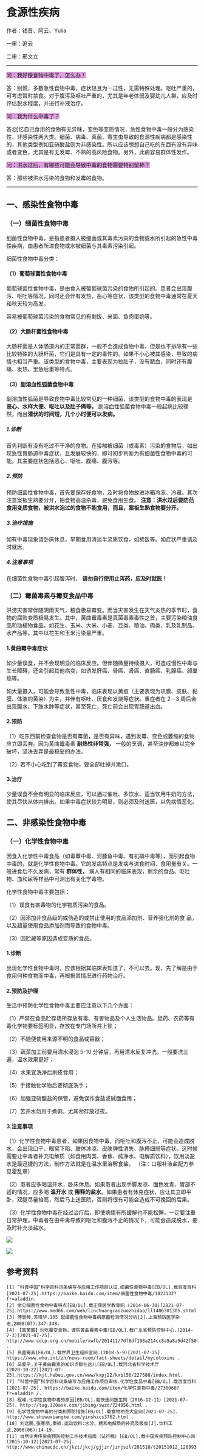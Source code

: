 # 食源性疾病

作者：钱晋、阿云、Yulia

一审：追云

二审：邢文立

---

<font style="background: Plum">问：我好像食物中毒了，怎么办！</font>

答：别慌，多数急性食物中毒，症状轻且为一过性，无需特殊处理。呕吐严重的，可考虑暂时禁食。对于腹泻及呕吐严重的，尤其是年老体弱及婴幼儿人群，应及时评估脱水程度，并进行补液治疗。

<font style="background: Plum">问：我为什么中毒了？</font>

答:回忆自己食用的食物有无异味，变色等变质情况，急性食物中毒一般分为感染性、非感染性两大类。细菌、病毒、真菌、寄生虫导致的食源性疾病都是感染性的，其他类型例如亚硝酸盐则为非感染性。所以应该想想自己吃的东西有没有异味或者变色，尤其是有无发霉、不熟的高风险食物。另外，此病容易群体性发作。

<font style="background: Plum">问：洪水过后，有哪些可能会导致中毒的食物需要特别留神？</font>

答：那些被洪水污染的食物和发霉的食物。

---

## 一、感染性食物中毒

### （一）细菌性食物中毒

细菌性食物中毒，是指患者摄入被细菌或其毒素污染的食物或水所引起的急性中毒性疾病，由患者所进食物或水被细菌与其毒素污染引起。

细菌性食物中毒分类：

#### （1）葡萄球菌性食物中毒

葡萄球菌性食物中毒，是由食入被葡萄球菌污染的食物所引起的。患者会出现腹泻、呕吐等情况，同时还会伴有发热，恶心等症状，该类型的食物中毒通常在夏天和秋天较为高发。

容易被葡萄球菌污染的食物常见的有剩饭、米面、鱼肉蛋奶等。

#### （2）大肠杆菌性食物中毒

大肠杆菌是人体肠道内的正常菌群，一般不会造成食物中毒，但是也不排除有一些比较特殊的大肠杆菌，它们是具有一定的毒性的。如果不小心被其感染，导致的病情也相当严重。该类型的食物中毒，主要表现为拉肚子，没有脓血，同时还有腹痛、发热、里急后重等特点。

#### （3）副溶血性弧菌食物中毒

副溶血性弧菌是导致食物中毒比较常见的一种细菌，该类型的食物中毒的表现是 **恶心、水样大便、呕吐以及肚子痛等。** 副溶血性弧菌食物中毒一般起病比较骤然，而且**潜伏的时间短，几个小时便可以发病。** 

##### 1.诊断

首先判断有没有吃过不干净的食物。在接触被细菌（或毒素）污染的食物后，如出现急性胃肠道中毒症状，且发展较快的，即可初步判断为有细菌性食物中毒的可能。其主要症状包括恶心、呕吐、腹痛、腹泻等。

##### 2.预防

预防细菌性食物中毒，首先要保存好食物，及时将食物放进冰箱冷冻、冷藏。其次注意案板生熟要分开，把食物高温杀毒，避免食用生食。 **注意：洪水过后要防范食用变质食物，被洪水泡过的食物不能食用，而且，案板生熟食物要分开。** 

##### 3.治疗措施

如有中毒现象请卧床休息，早期食用清淡半流质饮食，如稀饭等。如症状严重请及时就医。

##### 4.注意事项

在细菌性食物中毒引起腹泻时， **请勿自行使用止泻药，应及时就医！** 

### （二）霉菌毒素与霉变食品中毒

洪涝灾害常伴随阴雨天气，粮食极易霉变。而当灾害发生在天气炎热的季节时，食物的腐败变质极易发生。其中，黄曲霉毒素是真菌毒素毒性之首，主要污染粮油食品和动植物食品，如花生、玉米、大米、小麦、豆类、粮油、肉类、乳及乳制品、水产品等。其中以花生和玉米污染最严重。

#### 1.黄曲霉中毒症状

如少量误食，并不会现明显的临床反应。但伴随微量持续摄入，可造成慢性中毒与生长障碍，还会引起其他病变，如诱发肝癌、骨癌、肾癌、直肠癌、乳腺癌、卵巢癌等。

如大量摄入，可能会导致急性中毒，临床表现以黄疸（主要表现为巩膜、皮肤、黏膜、体液的黄染）为主，并伴有呕吐、厌食和发烧等症状。重症者在 2－3 周后会出现腹水、下肢水肿等症状，甚至死亡，死亡前会出现胃肠道出血。

#### 2.预防

（1）吃东西前检查食物是否有霉菌，是否有异味，遇到发霉、变色或萎缩的食物应立即丢弃。因为黄曲霉毒素 **耐热性非常强，** 一般的烹调，甚至油炸都难以完全破坏，坚决丢弃是最稳妥的办法。

（2）若不小心吃到了霉变食物，要全部吐掉并漱口。

#### 3.治疗

少量误食不会有明显的临床反应，可以通过催吐、多饮水、适当饮用牛奶的方法，使其尽快从体内排出。如果中毒症状较为明显，则必须及时送医，以免病情恶化。

## 二、非感染性食物中毒

### （一）化学性食物中毒

因食入化学性中毒食品（如毒蕈中毒、河豚鱼中毒、有机磷中毒等），而引起食物中毒的，就是化学性食物中毒。它的发病特点是发病与进食时间、食用量有关。一般进食后不久发病，常有 **群体性，** 病人有相同的临床表现，剩余的食品、呕吐物、血和尿等样品中可测出有关化学毒物。

化学性食物中毒主要包括：

（1）误食有害毒物的化学物质污染的食品。

（2）因添加非食品级的或伪造的或禁止使用的食品添加剂、营养强化剂的食
品，以及超量使用食品添加剂而导致的食物中毒。

（3）因贮藏等原因造成变质的食品。

#### 1.诊断

出现化学性食物中毒时，应该根据其临床表知道了，不可以去。现，先了解是由于食用何种食物而中毒，再根据其情况进行药物治疗。

#### 2.预防及护理

生活中预防化学性食物中毒主要应注意以下几个方面：

（1）严禁在食品贮存场所存放有毒、有害物品及个人生活物品。鼠药、农药等有毒化学物要标签明显，存放在专门场所并上锁；

（2）不随便使用来源不明的食品或容器；

（3）蔬菜加工前要用清水浸泡 5-10 分钟后，再用清水反复冲洗。一般要洗三遍，温水效果更好；

（4）水果宜洗净后削皮食用；

（5）手接触化学物后要彻底洗手；

（6）加强亚硝酸盐的保管，避免误作食盐或碱面食用；

（7）苦井水勿用于煮粥，尤其勿存放过夜。

#### 3.注意事项

（1）化学性食物中毒患者，如果因食物中毒，而呕吐和腹泻不止，可能会造成脱水，会出现口干、眼窝下陷、肢体冰凉、皮肤弹性消失、脉搏细弱等症状。这时候需要让中毒者补充电解质（如食用肉类、香蕉、纯净水、电解质饮料），饮用淡盐水是最迅捷的方法，制作方法就是在温水里溶解食盐。
（注：口服补液盐配方参见霍乱章）

（2）患者应多喝温开水，卧床休息。如果患者出现手脚发凉、面色发青、胃部不适的情况，应多喝 **温开水** 或 **稀释的盐水**。如果患者有休克症状，应让其立即平卧，双腿尽量抬高，然后马上送医院，否则将很有可能会造成不可挽回的后果。

（3）化学性食物中毒在经过治疗后，即使病情有所缓解也不能松懈，一定要注重日常护理。中毒者在由中毒导致的呕吐和腹泻不止的情况下，可能会造成脱水，要及时补充淡盐水。

![](..\pics\02-01.png)

![](..\pics\02.jpg)

## 参考资料

```
[1] “科普中国”科学百科词条编写与应用工作项目认证.细菌性食物中毒[EB/OL].载百度百科[2021-07-25].https://baike.baidu.com/item/细菌性食物中毒/1823132?fr=aladdin.
[2] 常见细菌性食物中毒特点[EB/OL].载正保医学教育网.(2014-06-30)[2021-07-25].https://www.med66.com/web/linchuangcaozuozhidao/ll1406301305.shtml.
[3] 傅慧琴,苏靖华.105 起细菌性食物中毒病原菌检测情况分析[J].上海预防医学杂志,2008(07):347-348.
[4] 【真菌篇】勿吃霉变食物，谨防黄曲霉素中毒[EB/OL].载广东省预防控制中心.(2014-7-3)[2021-07-25]. http://www.cdcp.org.cn/mobile/xwfb/201411/7df8df108a214cc8a9a8a9d42f50f745.shtml .
[5] 真菌霉素[EB/OL].载世界卫生组织官网.(2018-5-9)[2021-07-25]. https://www.who.int/zh/news-room/fact-sheets/detail/mycotoxins .
[6] 马爱平.关于黄曲霉素的知识点都在这儿[EB/OL].载河北省科学技术厅
(2020-10-22)[2021-07-25].https://kjt.hebei.gov.cn/www/kxpj22/kxbl56/227588/index.html.
[7] “科普中国”科学百科词条编写与应用工作项目审核.化学性食品中毒[EB/OL].载百度百科[2021-07-25]. https://baike.baidu.com/item/化学性食物中毒/2730060?fr=aladdin /.
[8] 程峰.化学性食物中毒的原因[EB/OL].载快速问医生网（2016-12-11）[2021-07-25]. http://tag.120ask.com/jibing/swzd/724056.html .
[9] 化学性食物中毒的分类和预防措施[EB/OL].载食物相克大全网[2021-07-25]. http://www.shiwuxiangke.com/yinshics3762.html .
[10] 刘远鹏,张春丽,秦颖.运动饮料:水分、糖和电解质的补充及吸收[J].饮料工业,2006(06):14-19.
[11] 自然灾害传染病预防控制工作技术指南（试行稿）[EB/OL].载中国疾病预防控制中心网(2015-10-12)[2021-07-25]. http://www.chinacdc.cn/jkzt/jkcj/gjjzr/jzrjszl/201510/t20151012_120993.html 
```